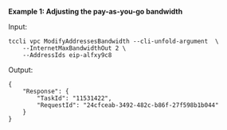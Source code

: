 **Example 1: Adjusting the pay-as-you-go bandwidth**



Input: 

```
tccli vpc ModifyAddressesBandwidth --cli-unfold-argument  \
    --InternetMaxBandwidthOut 2 \
    --AddressIds eip-alfxy9c8
```

Output: 
```
{
    "Response": {
        "TaskId": "11531422",
        "RequestId": "24cfceab-3492-482c-b86f-27f598b1b044"
    }
}
```

